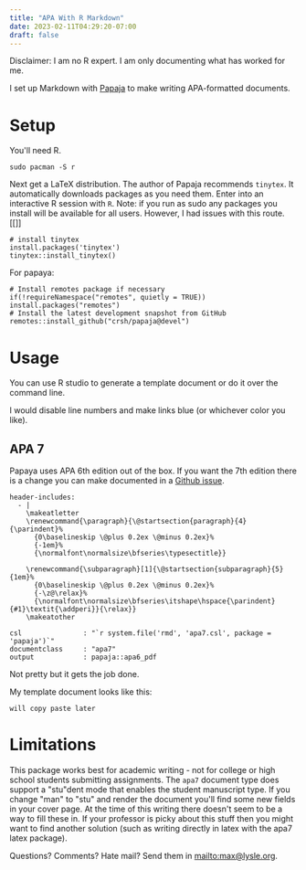 ```yaml
---
title: "APA With R Markdown"
date: 2023-02-11T04:29:20-07:00
draft: false
---
```

Disclaimer: I am no R expert. I am only documenting what has worked for me.

I set up Markdown with [Papaja](https://github.com/crsh/papaja) to make writing APA-formatted documents.

# Setup
You'll need R.

`sudo pacman -S r`

Next get a LaTeX distribution. The author of Papaja recommends `tinytex`. It automatically downloads packages as you need them. Enter into an interactive R session with `R`. Note: if you run as sudo any packages you install will be available for all users. However, I had issues with this route.
[[]]
```
# install tinytex
install.packages('tinytex')
tinytex::install_tinytex()
```
For papaya:
```
# Install remotes package if necessary
if(!requireNamespace("remotes", quietly = TRUE)) install.packages("remotes")
# Install the latest development snapshot from GitHub
remotes::install_github("crsh/papaja@devel")
```

# Usage
You can use R studio to generate a template document or do it over the command line.

I would disable line numbers and make links blue (or whichever color you like).
## APA 7
Papaya uses APA 6th edition out of the box. If you want the 7th edition there is a change you can make documented in a [Github issue](https://github.com/crsh/papaja/issues/342).


```
header-includes:
  - |
    \makeatletter
    \renewcommand{\paragraph}{\@startsection{paragraph}{4}{\parindent}%
      {0\baselineskip \@plus 0.2ex \@minus 0.2ex}%
      {-1em}%
      {\normalfont\normalsize\bfseries\typesectitle}}
    
    \renewcommand{\subparagraph}[1]{\@startsection{subparagraph}{5}{1em}%
      {0\baselineskip \@plus 0.2ex \@minus 0.2ex}%
      {-\z@\relax}%
      {\normalfont\normalsize\bfseries\itshape\hspace{\parindent}{#1}\textit{\addperi}}{\relax}}
    \makeatother

csl               : "`r system.file('rmd', 'apa7.csl', package = 'papaja')`"
documentclass     : "apa7"
output            : papaja::apa6_pdf

```
Not pretty but it gets the job done.


My template document looks like this:
```
will copy paste later
```

# Limitations
This package works best for academic writing - not for college or high school students submitting assignments. The `apa7` document type does support a "stu"dent mode that enables the student manuscript type. If you change "man" to "stu" and render the document you'll find some new fields in your cover page. At the time of this writing there doesn't seem to be a way to fill these in. If your professor is picky about this stuff then you might want to find another solution (such as writing directly in latex with the apa7 latex package).

Questions? Comments? Hate mail? Send them in [mailto:max@lysle.org](max@lysle.org).
